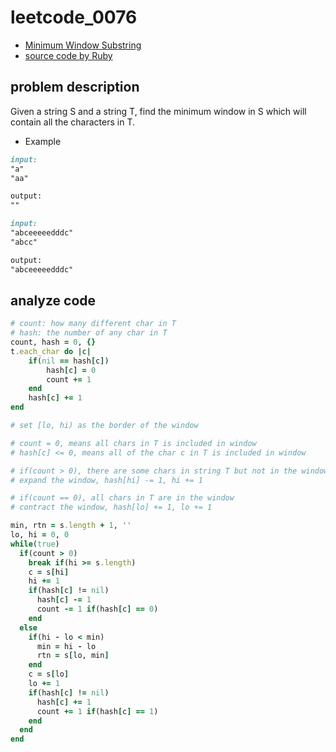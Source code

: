 # leetcode_0076

- [Minimum Window Substring](https://leetcode.com/problems/minimum-window-substring/)
- [source code by Ruby](leetcode_0076.rb)

## problem description

Given a string S and a string T, find the minimum window in S which will contain all the characters in T.

- Example

```markdown
input:
"a"
"aa"

output:
""
```

```markdown
input:
"abceeeeedddc"
"abcc"

output:
"abceeeeedddc"
```

## analyze code

```ruby
# count: how many different char in T
# hash: the number of any char in T
count, hash = 0, {}
t.each_char do |c|
    if(nil == hash[c])
        hash[c] = 0
        count += 1
    end
    hash[c] += 1
end
```

```ruby
# set [lo, hi) as the border of the window

# count = 0, means all chars in T is included in window
# hash[c] <= 0, means all of the char c in T is included in window

# if(count > 0), there are some chars in string T but not in the window
# expand the window, hash[hi] -= 1, hi += 1

# if(count == 0), all chars in T are in the window
# contract the window, hash[lo] += 1, lo += 1

min, rtn = s.length + 1, ''
lo, hi = 0, 0
while(true)
  if(count > 0)
    break if(hi >= s.length)
    c = s[hi]
    hi += 1
    if(hash[c] != nil)
      hash[c] -= 1
      count -= 1 if(hash[c] == 0)
    end
  else
    if(hi - lo < min)
      min = hi - lo
      rtn = s[lo, min]
    end
    c = s[lo]
    lo += 1
    if(hash[c] != nil)
      hash[c] += 1
      count += 1 if(hash[c] == 1)
    end
  end
end
```
